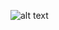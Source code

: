 
![alt text](https://github.com/[azsaritas]/[makine_ogrenmesi]/dosyalar/[branch]/reg.webp?raw=true)
